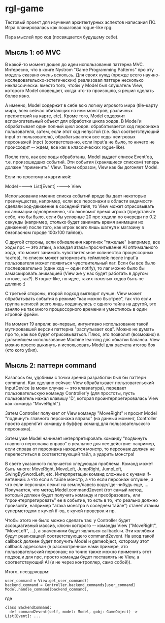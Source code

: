 # rgl-game

Тестовый проект для изучения архитектурных аспектов написания ПО.
Игра планировалась как пошаговая rogue-like rpg.

Пара мыслей про код (посвящается будущему себе).

## Мысль 1: об MVC
В какой-то момент дошел до идеи использования паттерна MVC. Интересно, что в книге Nystrom "Game Programming Patterns" про эту модель сказано очень вскользь.
Для своих нужд (прежде всего научно-исследовательско-эстетических) реализовал паттерн несколько неклассически: вместо того, чтобы у Model был слушатель View, которого Model оповещает, когда что-то произошло, я решил сделать более явно. 

А именно, Model содержит в себе всю логику игрового мира (tile-карту мира, всех сейчас обитающих на нем монстров, различных препятствий на карте, etc). 
Кроме того, Model содержит вспомогательный объект для обработки цикла ходов. В Model'и обрабатывает один полный цикл ходов: обрабатывается ход персонажа пользователя, затем, если этот ход непустой (т.е. был соответствующий input от пользователя), обрабатываются все ходы неигровых персонажей (npc) (соответственно, если input'а не было, то ничего не происходит -- ждем; все как в классических rogue-like). 

После того, как все ходы обработаны, Model выдает список Event'ов, т.е. произошедших событий. Эти события (хранящиеся списком) теперь должен "применить" View. Таким образом, View как бы догоняет Model. 

Если по простому и картинкой:

Model ----> List[Event] ----> View


Использование именно списка событий вроде бы дает некоторые преимущества, например, если все персонажи в области видимости сделали ход-движение в соседний тайл, то View может отрисовывать их анимации одновременно, что экономит время игрока (представьте себе, что бы было, если бы условные 20 npc ходили по очереди по 0.2 секунды (например, столько будет занимать время анимации их движения) после того, как игрок всего лишь шагнул к магазину в безопасном городе 100x100 тайлов).

С другой стороны, если обновления картинок "тяжелые" (например, все ходы npc -- это атаки, а каждая атака=просчитывание AI оптимального хода, что может занимать чувствительное количество процессорных тактов), то список может затормозить геймплей: после input'а пользователя может появиться чувствительный лаг. Если бы все было последовательно (один ход -- один notify), то лаг можно было бы замаскировать анимацией (View же у нас будет работать в другом потоке, так?). 
В rogue-like, по идее, таких тяжелых ходов быть не должно :)

С третьей стороны, второй подход выглядит лучше: View может обрабатывать события в режиме "как можно быстрее", так что если группа неписей всего лишь подвинулись с одного тайла на другой, это заняло не так много процессорного времени и уместилось в один игровой фрейм. 


На момент 19 апреля: во-первых, интуитивно использование такой мутировавшей версии паттерна "распутывает код". Можно не думать про то, как все будет отрисовываться. Плюс, это позволит (возможно) в дальнейшем использование Machine learning для обкатки баланса. View можно просто выкинуть и использовать Model для расчета итогов боя (кто кого убил).


## Мысль 2: паттерн command

Казалось бы, удобным с точки зрения разработки был бы паттерн command. Как сделано сейчас: View обрабатывает пользовательский InputDevice (в моем случае -- это клавиатура), передает пользовательскую команду Controller'у (для простоты, пусть пользователь нажал клавишу 'D', которая проинтерпретировалась View как команда "MoveRight"). 

Затем Controller получает от View команду "MoveRight" и просит Model "подвинуть главного персонажа вправо" (на данный момент, Controller просто append'ит команду в буффер команд для пользовательского персонажа).

Затем уже Model начинает интерпретировать команду "подвинуть главного персонажа вправо" в реальное для нее действие: например, если справа от персонажа находится монстр, то персонаж должен не перепеститься в соответствующий тайл, а ударить монстра!

В свете указанного получается следующая проблема. Команд может быть много: MoveRight, MoveLeft, JumpRight, JumpLeft, SwingBySwordLeft, etc. Интерпретации команд  сложные с кучами if-ветвений: а что если в тайле монстр, а что если персонаж оглушен, а что если персонаж лежит на земле/лаве/в воде/где-нибудь еще, ...
Получается, что метод Model.command2event (тот самый метод, который должен будет получить команду и преобразовать, или "проинтерпретировать" ее в событие, то есть в то, что реально должно произойти, например "атака монстра в соседнем тайле") станет этаким суперметодом с кучей if-ов, с кучей проверок и пр.

Чтобы этого не было можно сделать так: у Controller будет ассоциативный массив, ключи которого -- команды View ("MoveRight", "MoveLeft", ...), а значениями будут являться callback-и. Эти коллбеки будут реализацией соответствующего command2event. На вход такой callback должен будет получить Model и gameobject, которому этот callback адресован (в рассмотренном нами примере, это пользовательский персонаж; но точно также можно применить этот подход и для npc, просто команды будет поставлять не View, а соответствующий AI (и не через контроллер, само собой)).

Итого, псевдокодом:
```
user_command = View.get_user_command()
backend_command = Controller.backend_commands[user_command]
Model.handle_command(backend_command),
```
где
```
class BackendCommand:
  def command2event(self, model: Model, gobj: GameObject) -> List[Event]: ...
 ```
